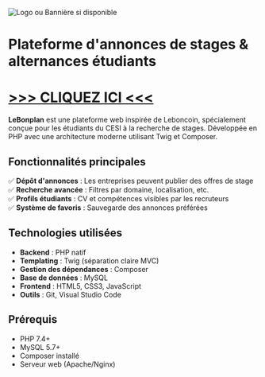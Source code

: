 ![Logo ou Bannière si disponible](http://lebonplan.westeurope.cloudapp.azure.com/assets/images/logo_full.png)

# Plateforme d'annonces de stages & alternances étudiants

# [>>> CLIQUEZ ICI <<<](http://lebonplan.westeurope.cloudapp.azure.com/)

**LeBonplan** est une plateforme web inspirée de Leboncoin, spécialement conçue pour les étudiants du CESI à la recherche de stages. Développée en PHP avec une architecture moderne utilisant Twig et Composer.

## Fonctionnalités principales

✅ **Dépôt d'annonces** : Les entreprises peuvent publier des offres de stage  
✅ **Recherche avancée** : Filtres par domaine, localisation, etc.  
✅ **Profils étudiants** : CV et compétences visibles par les recruteurs  
✅ **Système de favoris** : Sauvegarde des annonces préférées  

## Technologies utilisées

- **Backend** : PHP natif 
- **Templating** : Twig (séparation claire MVC)
- **Gestion des dépendances** : Composer
- **Base de données** : MySQL
- **Frontend** : HTML5, CSS3, JavaScript
- **Outils** : Git, Visual Studio Code

## Prérequis

- PHP 7.4+ 
- MySQL 5.7+
- Composer installé
- Serveur web (Apache/Nginx)
